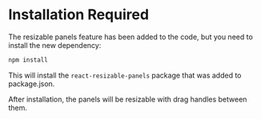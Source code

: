 # Installation Required

The resizable panels feature has been added to the code, but you need to install the new dependency:

```bash
npm install
```

This will install the `react-resizable-panels` package that was added to package.json.

After installation, the panels will be resizable with drag handles between them.